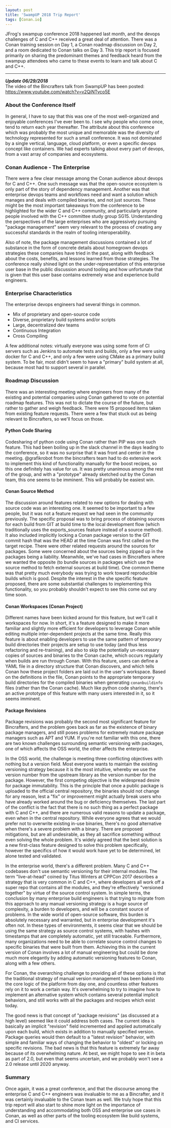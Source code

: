 ```yaml
---
layout: post
title: 'SwampUP 2018 Trip Report'
tags: [Conan.io]
---
```


JFrog's swampup conference 2018 happened last month, and the devops challenges of C and C++ received a great deal of attention.  There was a Conan training session on Day 1, a Conan roadmap discussion on Day 2, and a room dedicated to Conan talks on Day 3.  This trip report is focused primarily on sharing the predominant themes and feedback heard from the swampup attendees who came to these events to learn and talk about C and C++.  

---

***Update 06/29/2018***  
The video of the Bincrafters talk from SwampUP has been posted:  
https://www.youtube.com/watch?v=v2QiNTvco5E

### About the Conference Itself

In general, I have to say that this was one of the most well-organized and enjoyable conferences I've ever been to. I see why people who come once, tend to return each year thereafter.  The attribute about this conference which was probably the most unique and memorable was the diversity of technology represented for such a small conference.  It was not dominated by a single vertical, language, cloud platform, or even a specific devops concept like containers.  We had experts talking about every part of devops, from a vast array of companies and ecosystems. 

### Conan Audience - The Enterprise  

There were a few clear message among the Conan audience about devops for C and C++.  One such message was that the open-source ecosystem is only part of the story of dependency management.  Another was that enterprise devops teams and workflows need and want a solution which manages and deals with compiled binaries, and not just sources.  These might be the most important takeaways from the conference to be highlighted for the wider C and C++ community, and particularly anyone people involved with the C++ committee study group SG15.  Understanding the perspectives of the large enterprises who are aggressively pursuing "package management" seem very relevant to the process of creating any successful standards in the realm of tooling interoperability.  

Also of note, the package management discussions contained a lot of substance in the form of concrete details about homegrown devops strategies these companies have tried in the past, along with feedback about the costs, benefits, and lessons learned from those strategies. The conference really shined light on the under-representation of this enterprise user base in the public discussion around tooling and how unfortunate that is given that this user base contains extremely wise and experience build engineers.  

### Enterprise Characteristics

The enterprise devops engineers had several things in common.  

- Mix of proprietary and open-source code
- Diverse, proprietary build systems and/or scripts
- Large, decentralized dev teams
- Continuous Integration
- Cross Compiling

A few additional notes: virtually everyone was using some form of CI servers such as Jenkins to automate tests and builds, only a few were using docker for C and C++, and only a few were using CMake as a primary build system.  To be fair, most didn't seem to have a "primary" build system at all, because most had to support several in parallel. 

### Roadmap Discussion

There was an interesting meeting where engineers from many of the existing and potential companies using Conan gathered to vote on potential roadmap features.  This was not to dictate the course of the future, but rather to gather and weigh feedback.  There were 15 proposed items taken from existing feature requests.  There were a few that stuck out as being relevant to Bincrafters, so we'll focus on those. 

#### Python Code Sharing

Codesharing of python code using Conan rather than PIP was one such feature.  This had been boiling up in the slack channel in the days leading to the conference, so it was no surprise that it was front and center in the meeting.  @grafikrobot from the bincrafters team had to do extensive work to implement this kind of functionality manually for the boost recipes, so this one definitely has value for us.  It was pretty unanimous among the rest of the group, and with a "prototype" already sketched out by the Conan team, this one seems to be imminent.  This will probably be easiest win.  

#### Conan Source Method

The discussion around features related to new options for dealing with source code was an interesting one. It seemed to be important to a few people, but it was not a feature request we had seen in the community previously.  The specific proposal was to bring process of obtaining sources for each build from GIT at build time to the local development flow (which traditionally uses the exports_sources feature instead of a source method).  It also included implicitly locking a Conan package version to the GIT commit hash that was the HEAD at the time Conan was first called on the target recipe.  There were other related requests around the sources for packages.  Some were concerned about the sources being zipped up in the packages being a liability.  Meanwhile, we've had cases in Bincrafters where we wanted the opposite (to bundle sources in packages which use the source method to fetch external sources at build time).   One common theme was that pretty much everybody was trying to work toward reproducible builds which is good.  Despite the interest in the she specific feature proposed, there are some substantial challenges to implementing this functionality, so you probably shouldn't expect to see this come out any time soon.

#### Conan Workspaces (Conan Project)

Different names have been kicked around for this feature, but we'll call it workspaces for now.  In short, it's a feature designed to make it more familiar and slightly more efficient for developers to leverage Conan while editing multiple inter-dependent projects at the same time.  Really this feature is about enabling developers to use the same pattern of temporary build directories their projects are setup to use today (and thus less refactoring and re-training), and also to skip the potentially un-necessary copies of sources and binaries to the Conan cache, which occurs regularly when builds are run through Conan.  With this feature, users can define a YAML file in a directory structure that Conan discovers, and which tells Conan how these project folders are laid out in the user's workspace.  Based on the definitions in the file, Conan points to the appropriate temporary build directories for the compiled binaries when generating `conanbuildinfo` files (rather than the Conan cache).    Much like python code sharing, there's an active prototype of this feature with many users interested in it, so it seems imminent. 

#### Package Revisions

Package revisions was probably the second most significant feature for Bincrafters, and the problem goes back as far as the existence of binary package managers, and still poses problems for extremely mature package managers such as APT and YUM.  If you're not familiar with this one, there are two known challenges surrounding semantic versioning with packages, one of which affects the OSS world, the other affects the enterprise.  

In the OSS world, the challenge is meeting three conflicting objectives with nothing but a version field.  Most everyone wants to maintain the existing versioning strategy because it is the most intuitive, whereby we use the version number from the upstream library as the version number for the package.  However, the first competing objective is the widespread desire for package immutability.  This is the principle that once a public package is uploaded to the official central repository, the binaries should not change for any reason, lest a "fix" or improvement might actually break users who have already worked around the bug or deficiency themselves.  The last part of the conflict is the fact that there is no such thing as a perfect package with C and C++, and there are numerous valid reasons to update a package, even when in the central repository. While everyone agrees that we would prefer not to overwrite existing in-use binaries, there's no good alternative when there's a severe problem with a binary. There are proposed mitigations, but are all undesirable, as they all sacrifice something without even solving the whole problem.   It's widely agreed that the best solution is a new first-class feature designed to solve this problem specifically, however the specifics of how it would work have yet to be determined, let alone tested and validated. 

In the enterprise world, there's a different problem.  Many C and C++ codebases don't use semantic versioning for their internal modules.  The term "live-at-head" coined by Titus Winters at CPPCon 2017 describes a strategy that is very common in C and C++, where developers all work off a super repo that contains all the modules, and they're effectively "versioned together" by virtue of the source control system.  In simple terms, the conclusion by many enterprise build engineers is that trying to migrate from this approach to any manual versioning strategy is a huge source of complexity, a burden to developers, and will be a constant source of problems.  In the wide world of open-source software, this burden is absolutely necessary and warranted, but in enterprise development it's often not.  In these types of environments, it seems clear that we should be using the same strategy as source control systems, with hashes with timestamps that are completely automatic, yet still traceable. Furthermore, many organizations need to be able to correlate source control changes to specific binaries that were built from them. Achieving this in the current version of Conan involves a lot of manual engineering but could be done much more elegantly by adding automatic versioning features to Conan, along with a few others. 

For Conan, the overarching challenge to providing all of these options is that the traditional strategy of manual version management has been baked into the core logic of the platform from day one, and countless other features rely on it to work a certain way.  It's overwhelming to try to imagine how to implement an alternative system which contains several potential implicit behaviors, and still works with all the packages and recipes which exist today.  

The good news is that concept of "package revisions" (as discussed at a high level) seemed like it could address both cases.  The current idea is basically an implicit "revision" field incremented and applied automatically upon each build, which exists in addition to manually specified version.  Package queries would then default to a "latest revision" behavior, with simple and familiar ways of changing the behavior to "oldest" or locking on specific revisions.  The bad news is that this feature is extremely far away because of its overwhelming nature.  At best, we might hope to see it in beta as part of 2.0, but even that seems uncertain, and we probably won't see a 2.0 release until 2020 anyway.  

### Summary

Once again, it was a great conference, and that the discourse among the enterprise C and C++ engineers was invaluable to me as a Bincrafter, and it was certainly invaluable to the Conan team as well.  We truly hope that this trip report will also start to shine more light on the importance of understanding and accommodating both OSS and enterprise use cases in Conan, as well as other parts of the tooling ecosystem like build systems, and CI services. 
